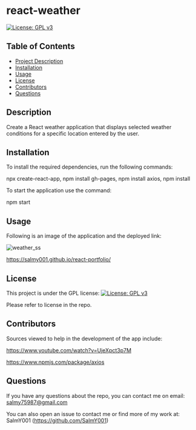 # react-weather

[![License: GPL v3](https://img.shields.io/badge/License-GPLv3-blue.svg)](https://www.gnu.org/licenses/gpl-3.0)

## Table of Contents

- [Project Description](#Description)
- [Installation](#Installation)
- [Usage](#Usage)
- [License](#License)
- [Contributors](#Contributors)
- [Questions](#Questions)

## Description

Create a React weather application that displays selected weather conditions for a specific location entered by the user.

## Installation

To install the required dependencies, run the following commands:

npx create-react-app, npm install gh-pages, npm install axios, npm install

To start the application use the command:

npm start

## Usage

Following is an image of the application and the deployed link:

![weather_ss](https://github.com/SalmY001/react-weather/assets/80605132/224e5f7b-7a31-4fc6-967b-96314272320d)

https://salmy001.github.io/react-portfolio/

## License

This project is under the GPL license:
[![License: GPL v3](https://img.shields.io/badge/License-GPLv3-blue.svg)](https://www.gnu.org/licenses/gpl-3.0)

Please refer to license in the repo.

## Contributors

Sources viewed to help in the development of the app include:

https://www.youtube.com/watch?v=UjeXpct3p7M

https://www.npmjs.com/package/axios


## Questions

If you have any questions about the repo, you can contact me on email: salmy75987@gmail.com

You can also open an issue to contact me or find more of my work at: SalmY001 (https://github.com/SalmY001)
